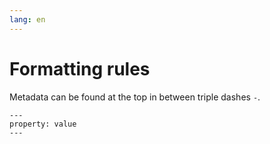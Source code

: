 ```yaml
---
lang: en
---
```

# Formatting rules
Metadata can be found at the top in between triple dashes `-`.  

```
---
property: value
---
```

